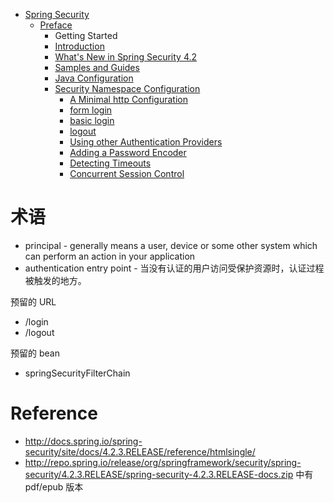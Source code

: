 - [Spring Security](/security/README.md)
  - [Preface](/security/preface/README.md)
    - Getting Started
    - [Introduction](/security/preface/introduction.md)
    - [What's New in Spring Security 4.2](/security/preface/whats-new.md)
    - [Samples and Guides](/security/preface/samples.md)
    - [Java Configuration](/security/preface/java-config.md)
    - [Security Namespace Configuration](/security/preface/namespace/README.md)
      - [A Minimal http Configuration](/security/preface/namespace/minimal-http.md)
      - [form login](/security/preface/namespace/form-login.md)
      - [basic login](/security/preface/namespace/basic-login.md)
      - [logout](/security/preface/namespace/logout.md)
      - [Using other Authentication Providers](/security/preface/namespace/authentication-provider.md)
      - [Adding a Password Encoder](/security/preface/namespace/password-encoder.md)
      - [Detecting Timeouts](/security/preface/namespace/invalid-session-url.md)
      - [Concurrent Session Control](/security/preface/namespace/concurrency-control.md)


# 术语
- principal - generally means a user, device or some other system which can perform an action in your application
- authentication entry point - 当没有认证的用户访问受保护资源时，认证过程被触发的地方。


预留的 URL
- /login
- /logout


预留的 bean
- springSecurityFilterChain


# Reference
- http://docs.spring.io/spring-security/site/docs/4.2.3.RELEASE/reference/htmlsingle/
- http://repo.spring.io/release/org/springframework/security/spring-security/4.2.3.RELEASE/spring-security-4.2.3.RELEASE-docs.zip 中有 pdf/epub 版本
